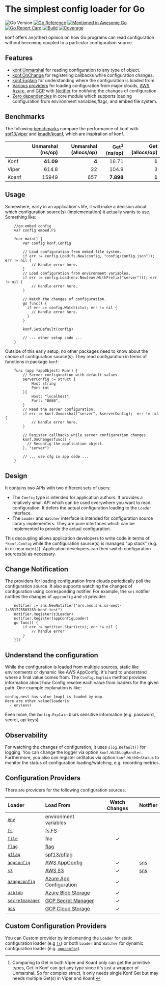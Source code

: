 # The simplest config loader for Go

![Go Version](https://img.shields.io/github/go-mod/go-version/nil-go/konf)
[![Go Reference](https://pkg.go.dev/badge/github.com/nil-go/konf.svg)](https://pkg.go.dev/github.com/nil-go/konf)
[![Mentioned in Awesome Go](https://awesome.re/mentioned-badge.svg)](https://github.com/avelino/awesome-go)
[![Go Report Card](https://goreportcard.com/badge/github.com/nil-go/konf)](https://goreportcard.com/report/github.com/nil-go/konf)
[![Build](https://github.com/nil-go/konf/actions/workflows/test.yml/badge.svg)](https://github.com/nil-go/konf/actions/workflows/test.yml)
[![Coverage](https://codecov.io/gh/nil-go/konf/branch/main/graph/badge.svg)](https://codecov.io/gh/nil-go/konf)

konf offers an(other) opinion on how Go programs can read configuration without
becoming coupled to a particular configuration source.

## Features

- [konf.Unmarshal](#usage) for reading configuration to any type of object.
- [konf.OnChange](#usage) for registering callbacks while configuration changes.
- [konf.Explain](#understand-the-configuration) for understanding where the configuration is loaded from.
- [Various providers](#configuration-providers) for loading configuration from major clouds,
  [AWS](examples/aws), [Azure](examples/azure), and [GCP](examples/gcp) with [Notifier](notifier) for notifying the changes of configuration.
- [Zero dependencies](go.mod) in core module which supports loading configuration
  from environment variables,flags, and embed file system.

## Benchmarks

The following [benchmarks](benchmark)  compare the performance of konf
with [spf13/viper](https://github.com/spf13/viper) and
[knadh/koanf](https://github.com/knadh/koanf), which are inspiration of konf.

|       | Unmarshal (ns/op) | Unmarshal (allocs/op) | Get[^1] (ns/op) | Get (allocs/op) |
|:------|------------------:|----------------------:|----------------:|----------------:|
| Konf  |         __41.09__ |                 __4__ |           16.71 |           __1__ |
| Viper |             614.8 |                    22 |           104.9 |               3 |
| Koanf |             15949 |                   657 |       __7.898__ |           __1__ |

[^1]: Comparing to Get in both Viper and Koanf only can get the primitive types, Get in Konf can get any type
since it's just a wrapper of Unmarshal. So for complex struct, it only needs single Konf Get
but may needs multiple Get(s) in Viper and Koanf.

## Usage

Somewhere, early in an application's life, it will make a decision about which
configuration source(s) (implementation) it actually wants to use. Something like:

```
    //go:embed config
    var config embed.FS

    func main() {
        var config konf.Config

        // Load configuration from embed file system.
        if err := config.Load(fs.New(config, "config/config.json")); err != nil {
            // Handle error here.
        }
        // Load configuration from environment variables.
        if err := config.Load(env.New(env.WithPrefix("server"))); err != nil {
            // Handle error here.
        }

        // Watch the changes of configuration.
        go func() {
          if err := config.Watch(ctx); err != nil {
            // Handle error here.
          }
        }

        konf.SetDefault(config)

        // ... other setup code ...
    }
```

Outside of this early setup, no other packages need to know about the choice of
configuration source(s). They read configuration in terms of functions in package `konf`:

```
    func (app *appObject) Run() {
        // Server configuration with default values.
        serverConfig := struct {
            Host string
            Port int
        }{
            Host: "localhost",
            Port: "8080",
        }
        // Read the server configuration.
        if err := konf.Unmarshal("server", &serverConfig);  err != nil {
            // Handle error here.
        }

        // Register callbacks while server configuration changes.
        konf.OnChange(func() {
          // Reconfig the application object.
        }, "server")

        // ... use cfg in app code ...
    }
```

## Design

It contains two APIs with two different sets of users:

- The `Config` type is intended for application authors. It provides a relatively
  small API which can be used everywhere you want to read configuration.
  It defers the actual configuration loading to the `Loader` interface.
- The `Loader` and `Watcher` interface is intended for configuration source library implementers.
  They are pure interfaces which can be implemented to provide the actual configuration.

This decoupling allows application developers to write code in terms of `*konf.Config`
while the configuration source(s) is managed "up stack" (e.g. in or near `main()`).
Application developers can then switch configuration sources(s) as necessary.

## Change Notification
The providers for loading configuration from clouds periodically poll the configuration source.
It also supports watching the changes of configuration using corresponding notifier.
For example, the `sns` notifier notifies the changes of `appconfig`  and `s3` provider:

```
	notifier := sns.NewNotifier("arn:aws:sns:us-west-1:851725503283:konf-test")
	notifier.Register(s3Loader)
	notifier.Register(appConfigLoader)
	go func() {
		if err := notifier.Start(ctx); err != nil {
			// handle error
		}
	}()
```

## Understand the configuration

While the configuration is loaded from multiple sources, static like environments or dynamic like AWS AppConfig,
it's hard to understand where a final value comes from. The `Config.Explain` method provides information
about how Config resolve each value from loaders for the given path. One example explanation is like:

```
config.nest has value [map] is loaded by map.
Here are other value(loader)s:
  - env(env)
```

Even more, the `Config.Explain` blurs sensitive information (e.g. password, secret, api keys).

## Observability

For watching the changes of configuration, it uses `slog.Default()` for logging. You can change the logger
via option `konf.WithLogHandler`. Furthermore, you also can register onStatus via option `konf.WithOnStatus`
to monitor the status of configuration loading/watching, e.g. recording metrics.

## Configuration Providers

There are providers for the following configuration sources.

| Loader                                    | Load From                                                                               | Watch Changes | Notifier              |
|:------------------------------------------|:----------------------------------------------------------------------------------------|:-------------:|:----------------------|
| [`env`](provider/env)                     | environment variables                                                                   |               |                       |
| [`fs`](provider/fs)                       | [fs.FS](https://pkg.go.dev/io/fs)                                                       |               |                       |
| [`file`](provider/file)                   | file                                                                                    |       ✓       |                       |
| [`flag`](provider/flag)                   | [flag](https://pkg.go.dev/flag)                                                         |               |                       |
| [`pflag`](provider/pflag)                 | [spf13/pflag](https://github.com/spf13/pflag)                                           |               |                       |
| [`appconfig`](provider/appconfig)         | [AWS AppConfig](https://aws.amazon.com/systems-manager/features/appconfig/)             |       ✓       | [sns](../notfier/sns) |
| [`s3`](provider/s3)                       | [AWS S3](https://aws.amazon.com/s3)                                                     |       ✓       | [sns](../notfier/sns) |
| [`azappconfig`](provider/azappconfig)     | [Azure App Configuration](https://azure.microsoft.com/en-us/products/app-configuration) |       ✓       |                       |
| [`azblob`](provider/azblob)               | [Azure Blob Storage](https://azure.microsoft.com/en-us/products/storage/blobs)          |       ✓       |                       |
| [`secretmanager`](provider/secretmanager) | [GCP Secret Manager](https://cloud.google.com/security/products/secret-manager)         |       ✓       |                       |
| [`gcs`](provider/gcs)                     | [GCP Cloud Storage](https://cloud.google.com/storage)                                   |       ✓       |                       |

## Custom Configuration Providers

You can Custom provider by implementing the `Loader` for static configuration loader (e.g [`fs`](provider/fs))
or both `Loader` and `Watcher` for dynamic configuration loader (e.g. [`appconfig`](provider/appconfig)).
